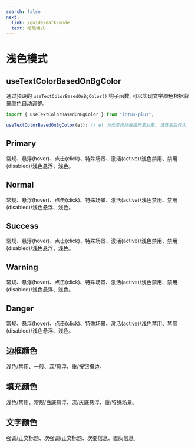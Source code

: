 ```yaml
---
search: false
next:
  link: /guide/dark-mode
  text: 暗黑模式
---
```


<script setup>
import ColorsWatches from '../.vitepress/components/ColorsWatches.vue'
</script>

# 浅色模式

## useTextColorBasedOnBgColor

通过预设的 `useTextColorBasedOnBgColor()` 钩子函数, 可以实现文字颜色根据背景颜色自动调整。

```ts
import { useTextColorBasedOnBgColor } from "lotus-plus";

useTextColorBasedOnBgColor(el); // el 为元素选择器或元素对象, 请获取后传入
```

## Primary

常规、悬浮(hover)、点击(click)、特殊场景、激活(active)/浅色禁用、禁用(disabled)/浅色悬浮、浅色。

<ColorsWatches :colors="['#165DFF', '#4080FF', '#0E42D2', '#6AA1FF', '#94BFFF', '#BEDAFF', '#E8F3FF']" />

## Normal

常规、悬浮(hover)、点击(click)、特殊场景、激活(active)/浅色禁用、禁用(disabled)/浅色悬浮、浅色。

<ColorsWatches :colors="['#86909C', '#A9AEB8', '#6B7785', '#C9CDD4', '#E5E6EB', '#F2F3F5', '#F7F8FA']" />

## Success

常规、悬浮(hover)、点击(click)、特殊场景、激活(active)/浅色禁用、禁用(disabled)/浅色悬浮、浅色。

<ColorsWatches :colors="['#00B42A', '#23C343', '#009A29', '#4CD263', '#7BE188', '#AFF0B5', '#E8FFEA']" />

## Warning

常规、悬浮(hover)、点击(click)、特殊场景、激活(active)/浅色禁用、禁用(disabled)/浅色悬浮、浅色。

<ColorsWatches :colors="['#FF7D00', '#FF9A2E', '#D25F00', '#FFB65D', '#FFCF8B', '#FFE4BA', '#FFF7E8']" />

## Danger

常规、悬浮(hover)、点击(click)、特殊场景、激活(active)/浅色禁用、禁用(disabled)/浅色悬浮、浅色。

<ColorsWatches :colors="['#F53F3F', '#F76560', '#CB272D', '#F98981', '#FBACA3', '#FDCDC5', '#FFECE8']" />

## 边框颜色

浅色/禁用、一般、深/悬浮、重/按钮描边。

<ColorsWatches :colors="['#F2F3F5', '#E5E6EB', '#C9CDD4', '#86909C']" />

## 填充颜色

浅色/禁用、常规/白底悬浮、深/灰底悬浮、重/特殊场景。

<ColorsWatches :colors="['#F7F8FA', '#F2F3F5', '#E5E6EB', '#C9CDD4']" />

## 文字颜色

强调/正文标题、次强调/正文标题、次要信息、置灰信息。

<ColorsWatches :colors="['#1D2129', '#4E5969', '#86909C', '#C9CDD4']" />
